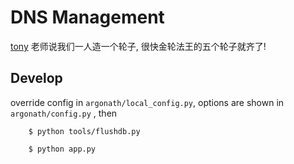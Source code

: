 DNS Management
==============

[tony](https://github.com/tonyseek/) 老师说我们一人造一个轮子, 很快金轮法王的五个轮子就齐了!

## Develop

override config in `argonath/local_config.py`, options are shown in `argonath/config.py` , then

        $ python tools/flushdb.py
        
        $ python app.py
